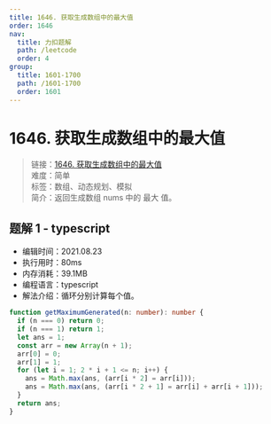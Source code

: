 ```yaml
---
title: 1646. 获取生成数组中的最大值
order: 1646
nav:
  title: 力扣题解
  path: /leetcode
  order: 4
group:
  title: 1601-1700
  path: /1601-1700
  order: 1601
---
```


# 1646. 获取生成数组中的最大值

> 链接：[1646. 获取生成数组中的最大值](https://leetcode-cn.com/problems/get-maximum-in-generated-array/)  
> 难度：简单  
> 标签：数组、动态规划、模拟  
> 简介：返回生成数组 nums 中的 最大 值。

## 题解 1 - typescript

- 编辑时间：2021.08.23
- 执行用时：80ms
- 内存消耗：39.1MB
- 编程语言：typescript
- 解法介绍：循环分别计算每个值。

```typescript
function getMaximumGenerated(n: number): number {
  if (n === 0) return 0;
  if (n === 1) return 1;
  let ans = 1;
  const arr = new Array(n + 1);
  arr[0] = 0;
  arr[1] = 1;
  for (let i = 1; 2 * i + 1 <= n; i++) {
    ans = Math.max(ans, (arr[i * 2] = arr[i]));
    ans = Math.max(ans, (arr[i * 2 + 1] = arr[i] + arr[i + 1]));
  }
  return ans;
}
```
